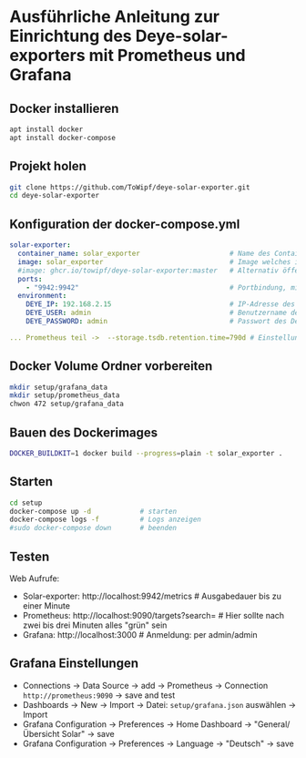 # Ausführliche Anleitung zur Einrichtung des Deye-solar-exporters mit Prometheus und Grafana

## Docker installieren

```sh
apt install docker
apt install docker-compose
```

## Projekt holen

```sh
git clone https://github.com/ToWipf/deye-solar-exporter.git
cd deye-solar-exporter
```

## Konfiguration der docker-compose.yml

```yml
solar-exporter:
  container_name: solar_exporter                      # Name des Containers
  image: solar_exporter                               # Image welches in einen späteren Schritt gebaut wird
  #image: ghcr.io/towipf/deye-solar-exporter:master   # Alternativ öffentliches Image, kein lokales bauen nötig
  ports:
    - "9942:9942"                                     # Portbindung, mit 0.0.0.0:9942:9942 für öffentliche erreichbarkeit
  environment:
    DEYE_IP: 192.168.2.15                             # IP-Adresse des Deye Solar Wechselrichters
    DEYE_USER: admin                                  # Benutzername des Deye Solar Wechselrichters
    DEYE_PASSWORD: admin                              # Passwort des Deye Solar Wechselrichters

... Prometheus teil ->  --storage.tsdb.retention.time=790d # Einstellung wie lage die Daten gespeicher werden sollen
```

## Docker Volume Ordner vorbereiten

```sh
mkdir setup/grafana_data
mkdir setup/prometheus_data
chwon 472 setup/grafana_data
```

## Bauen des Dockerimages

```sh
DOCKER_BUILDKIT=1 docker build --progress=plain -t solar_exporter . 
```

## Starten

```sh
cd setup
docker-compose up -d            # starten
docker-compose logs -f          # Logs anzeigen
#sudo docker-compose down       # beenden
```

## Testen

Web Aufrufe: 

- Solar-exporter: http://localhost:9942/metrics                       # Ausgabedauer bis zu einer Minute
- Prometheus:     http://localhost:9090/targets?search=               # Hier sollte nach zwei bis drei Minuten alles "grün" sein
- Grafana:        http://localhost:3000                               # Anmeldung: per admin/admin 
  
## Grafana Einstellungen

- Connections -> Data Source -> add -> Prometheus -> Connection `http://prometheus:9090` -> save and test
- Dashboards -> New -> Import -> Datei: `setup/grafana.json`  auswählen -> Import    
- Grafana Configuration -> Preferences -> Home Dashboard -> "General/Übersicht Solar" -> save
- Grafana Configuration -> Preferences -> Language -> "Deutsch" -> save

